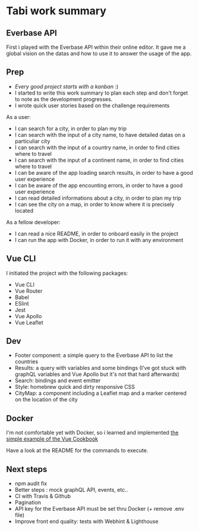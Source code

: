 # Tabi work summary

## Everbase API

First i played with the Everbase API within their online editor.
It gave me a global vision on the datas and how to use it to answer the usage of the app.

## Prep

- _Every good project starts with a kanban_ :)
- I started to write this work summary to plan each step and don't forget to note as the development progresses.
- I wrote quick user stories based on the challenge requirements

As a user:

- I can search for a city, in order to plan my trip
- I can search with the input of a city name, to have detailed datas on a particuliar city
- I can search with the input of a country name, in order to find cities where to travel
- I can search with the input of a continent name, in order to find cities where to travel
- I can be aware of the app loading search results, in order to have a good user experience
- I can be aware of the app encounting errors, in order to have a good user experience
- I can read detailed informations about a city, in order to plan my trip
- I can see the city on a map, in order to know where it is precisely located

As a fellow developer:

- I can read a nice README, in order to onboard easily in the project
- I can run the app with Docker, in order to run it with any environment

## Vue CLI

I initiated the project with the following packages:

- Vue CLI
- Vue Router
- Babel
- ESlint
- Jest
- Vue Apollo
- Vue Leaflet

## Dev

- Footer component: a simple query to the Everbase API to list the countries
- Results: a query with variables and some bindings (I've got stuck with graphQL variables and Vue Apollo but it's not that hard afterwards)
- Search: bindings and event emitter
- Style: homebrew quick and dirty responsive CSS
- CityMap: a component including a Leaflet map and a marker centered on the location of the city

## Docker

I'm not comfortable yet with Docker, so i learned and implemented [the simple example of the Vue Cookbook](https://vuejs.org/v2/cookbook/dockerize-vuejs-app.html)

Have a look at the README for the commands to execute.

## Next steps

- npm audit fix
- Better steps : mock graphQL API, events, etc..
- CI with Travis & Github
- Pagination
- API key for the Everbase API must be set thru Docker (+ remove .env file)
- Improve front end quality: tests with Webhint & Lighthouse